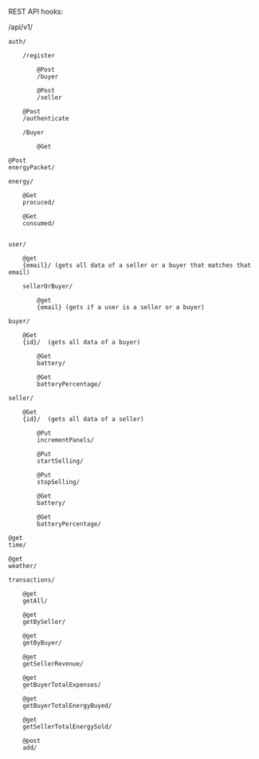 REST API hooks:

/api/v1/

    auth/

        /register

            @Post
            /buyer

            @Post
            /seller

        @Post
        /authenticate

        /Buyer

            @Get

    @Post
    energyPacket/

    energy/

        @Get
        procuced/

        @Get
        consumed/


    user/

        @get
        {email}/ (gets all data of a seller or a buyer that matches that email)

        sellerOrBuyer/

            @get
            {email} (gets if a user is a seller or a buyer)

    buyer/

        @Get 
        {id}/  (gets all data of a buyer)
    
            @Get
            battery/

            @Get
            batteryPercentage/

    seller/

        @Get 
        {id}/  (gets all data of a seller)

            @Put
            incrementPanels/

            @Put
            startSelling/

            @Put
            stopSelling/

            @Get
            battery/

            @Get
            batteryPercentage/

    @get
    time/

    @get
    weather/

    transactions/

        @get
        getAll/

        @get
        getBySeller/

        @get
        getByBuyer/

        @get
        getSellerRevenue/

        @get
        getBuyerTotalExpenses/

        @get
        getBuyerTotalEnergyBuyed/

        @get
        getSellerTotalEnergySold/

        @post
        add/
    


    
    

